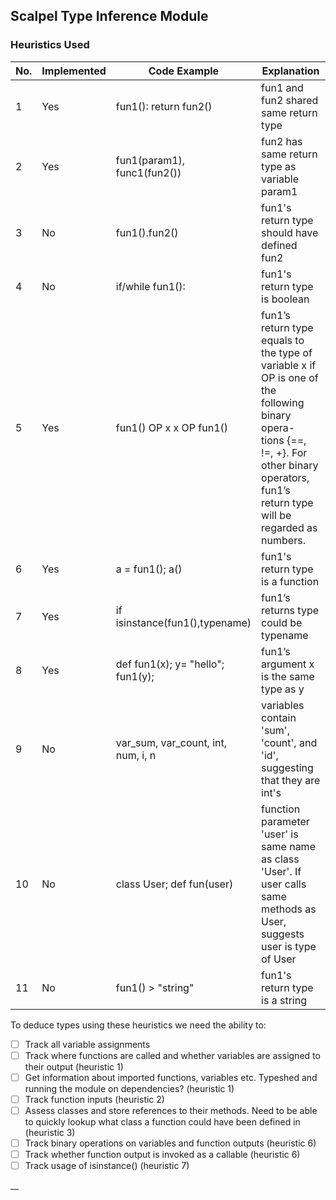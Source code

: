 ## Scalpel Type Inference Module

### Heuristics Used

| No.    | Implemented | Code Example                         | Explanation
| ------ | ------------| ------------------------------       | ---------------------------------------------------------
| 1      | Yes         |  fun1(): return fun2()               | fun1 and fun2 shared same return type
| 2      | Yes         |  fun1(param1), func1(fun2())         | fun2 has same return type as variable param1
| 3      | No          |  fun1().fun2()                       | fun1's return type should have defined fun2
| 4      | No          |  if/while fun1():                    | fun1's return type is boolean
| 5      | Yes         |  fun1() OP x x OP fun1()             | fun1’s return type equals to the type of variable x if OP is one of the following binary opera- tions {==, !=, +}. For other binary operators, fun1’s return type will be regarded as numbers.
| 6      | Yes         |  a = fun1(); a()                     | fun1's return type is a function
| 7      | Yes         |  if isinstance(fun1(),typename)      | fun1’s returns type could be typename
| 8      | Yes         |  def fun1(x); y= "hello"; fun1(y);   | fun1’s argument x is the same type as y
| 9      | No          |  var_sum, var_count, int, num, i, n  | variables contain 'sum', 'count', and 'id', suggesting that they are int's
| 10     | No          |  class User; def fun(user)           | function parameter 'user' is same name as class 'User'. If user calls same methods as User, suggests user is type of User
| 11     | No          |  fun1() > "string"                   | fun1's return type is a string

To deduce types using these heuristics we need the ability to:
- [ ] Track all variable assignments
- [ ] Track where functions are called and whether variables are assigned to their output (heuristic 1)
- [ ] Get information about imported functions, variables etc. Typeshed and running the module on dependencies? (heuristic 1)
- [ ] Track function inputs (heuristic 2)
- [ ] Assess classes and store references to their methods. Need to be able to quickly lookup what class a function could have been defined in (heuristic 3)
- [ ] Track binary operations on variables and function outputs (heuristic 6)
- [ ] Track whether function output is invoked as a callable (heuristic 6)
- [ ] Track usage of isinstance() (heuristic 7)

__

